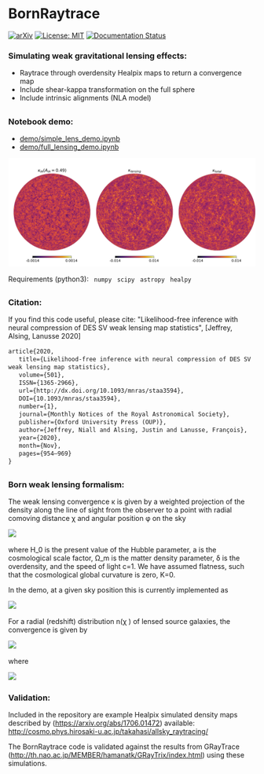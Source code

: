 # BornRaytrace
[![arXiv](https://img.shields.io/badge/arXiv-2009.08459-b31b1b.svg)](https://arxiv.org/abs/2009.08459) [![License: MIT](https://img.shields.io/badge/License-MIT-yellow.svg)](https://opensource.org/licenses/MIT) [![Documentation Status](https://readthedocs.org/projects/bornraytrace/badge/?version=latest)](https://bornraytrace.readthedocs.io/en/latest/?badge=latest)
### Simulating weak gravitational lensing effects: 
+ Raytrace through overdensity Healpix maps to return a convergence map
+ Include shear-kappa transformation on the full sphere
+ Include intrinsic alignments (NLA model)
##
### Notebook demo:
- [demo/simple_lens_demo.ipynb](https://github.com/NiallJeffrey/BornRaytrace/blob/main/demo/simple_lens_demo.ipynb)
- [demo/full_lensing_demo.ipynb](https://github.com/NiallJeffrey/BornRaytrace/blob/main/demo/full_lensing_demo.ipynb)

![readme_image](https://github.com/NiallJeffrey/BornRaytrace/blob/dev/demo/demo_plot.jpg)

Requirements (python3):
``` numpy```
``` scipy```
``` astropy```
``` healpy```
##
### Citation:

If you find this code useful, please cite: "Likelihood-free inference with neural compression of DES SV weak lensing map statistics", [Jeffrey, Alsing, Lanusse 2020]

```
article{2020,
   title={Likelihood-free inference with neural compression of DES SV weak lensing map statistics},
   volume={501},
   ISSN={1365-2966},
   url={http://dx.doi.org/10.1093/mnras/staa3594},
   DOI={10.1093/mnras/staa3594},
   number={1},
   journal={Monthly Notices of the Royal Astronomical Society},
   publisher={Oxford University Press (OUP)},
   author={Jeffrey, Niall and Alsing, Justin and Lanusse, François},
   year={2020},
   month={Nov},
   pages={954–969}
}
````
##
### Born weak lensing formalism:

The weak lensing convergence κ is given by a weighted projection of the density along the line of sight from the observer to a point with radial comoving distance χ and angular position φ on the sky

<img src="https://render.githubusercontent.com/render/math?math=\kappa({\phi}, \chi ) = \frac{3 H_0^2 \Omega_m}{2} \int_0^\chi  \frac{\chi' (\chi - \chi')}{\chi} \frac{\delta({\phi}, \chi')}{a(\chi')} \ \mathrm{d} \chi' ">

where H_0 is the present value of the Hubble parameter, a is the cosmological scale factor, Ω_m is the matter density parameter, δ is the overdensity, and the speed of light c=1. We have assumed flatness, such that the cosmological global curvature is zero, K=0.

In the demo, at a given sky position this is currently implemented as 

<img src="https://render.githubusercontent.com/render/math?math=\kappa = \frac{3 H_0^2 \Omega_m}{2} \sum_{i=0}^{N-1} \big[ \frac{1}{2} (\chi_{i+1} +  \chi_{i}) \big]   \frac{ (\chi_N - \frac{1}{2} (\chi_{i+1} +  \chi_{i}))}{\chi_N} \frac{\delta_i)}{a(\frac{1}{2} (\chi_{i+1} +  \chi_{i}))} \ (\chi_{i+1} -  \chi_{i})  ">

For a radial (redshift) distribution n(χ ) of lensed source galaxies, the convergence is given by

<img src="https://render.githubusercontent.com/render/math?math=\kappa ({\phi}) = \int_0^\infty n(\chi) \kappa({\phi}, \chi ) \mathrm{d} \chi = \frac{3 H_0^2 \Omega_m}{2} \int_0^\infty \mathrm{d} \chi' f(\chi')  \chi' \frac{\delta({\phi}, \chi')}{a(\chi')} ">

where 

<img src="https://render.githubusercontent.com/render/math?math=f(\chi') = \int^{\infty}_{\chi^\prime}  \left( \frac{\chi - \chi^\prime}{\chi}\right)n(\chi) \mathrm{d} \chi  "> 

### Validation:

Included in the repository are example Healpix simulated density maps described by (https://arxiv.org/abs/1706.01472) available: http://cosmo.phys.hirosaki-u.ac.jp/takahasi/allsky_raytracing/

The BornRaytrace code is validated against the results from GRayTrace (http://th.nao.ac.jp/MEMBER/hamanatk/GRayTrix/index.html) using these simulations.

